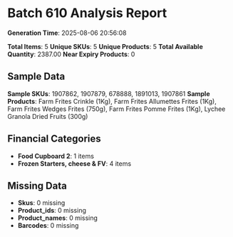 # Batch 610 Analysis Report

**Generation Time**: 2025-08-06 20:56:08

**Total Items**: 5
**Unique SKUs**: 5
**Unique Products**: 5
**Total Available Quantity**: 2387.00
**Near Expiry Products**: 0

## Sample Data
**Sample SKUs**: 1907862, 1907879, 678888, 1891013, 1907861
**Sample Products**: Farm Frites Crinkle (1Kg), Farm Frites Allumettes Frites (1Kg), Farm Frites Wedges Frites (750g), Farm Frites Pomme Frites (1Kg), Lychee Granola Dried Fruits (300g) 

## Financial Categories
- **Food Cupboard 2**: 1 items
- **Frozen Starters, cheese & FV**: 4 items

## Missing Data
- **Skus**: 0 missing
- **Product_ids**: 0 missing
- **Product_names**: 0 missing
- **Barcodes**: 0 missing

